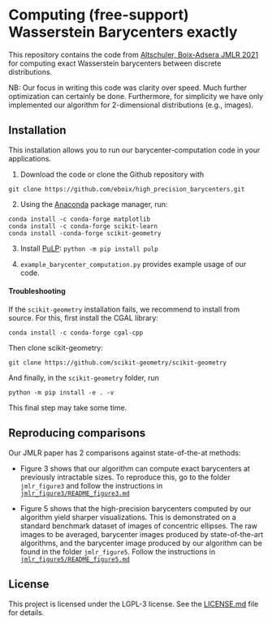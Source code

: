 # Computing (free-support) Wasserstein Barycenters exactly

This repository contains the code from [Altschuler, Boix-Adsera JMLR 2021](https://jmlr.org/papers/v22/20-588.html) for computing exact Wasserstein barycenters between discrete distributions.

NB: Our focus in writing this code was clarity over speed. Much further optimization can certainly be done. Furthermore, for simplicity we have only implemented our algorithm for 2-dimensional distributions (e.g., images).

## Installation

This installation allows you to run our barycenter-computation code in your applications.

1. Download the code or clone the Github repository with
```
git clone https://github.com/eboix/high_precision_barycenters.git
```

2. Using the [Anaconda](https://docs.anaconda.com/anaconda/install/) package manager, run:

```
conda install -c conda-forge matplotlib
conda install -c conda-forge scikit-learn
conda install -conda-forge scikit-geometry
```

3. Install [PuLP](https://github.com/coin-or/pulp):
`python -m pip install pulp`


4. `example_barycenter_computation.py` provides example usage of our code.



#### Troubleshooting
If the `scikit-geometry` installation fails, we recommend to install from source. For this, first install the CGAL library:
```
conda install -c conda-forge cgal-cpp
```
Then clone scikit-geometry:
```
git clone https://github.com/scikit-geometry/scikit-geometry
```
And finally, in the `scikit-geometry` folder, run
```
python -m pip install -e . -v
```
This final step may take some time.


## Reproducing comparisons

Our JMLR paper has 2 comparisons against state-of-the-at methods:

- Figure 3 shows that our algorithm can compute exact barycenters at previously intractable sizes. To reproduce this, go to the folder `jmlr_figure3` and follow the instructions in [`jmlr_figure3/README_figure3.md`](jmlr_figure3/README_figure3.md)

- Figure 5 shows that the high-precision barycenters computed by our algorithm yield sharper visualizations. This is demonstrated on a standard benchmark dataset of images of concentric ellipses. The raw images to be averaged, barycenter images produced by state-of-the-art algorithms, and the barycenter image produced by our algorithm can be found in the folder `jmlr_figure5`. Follow the instructions in [`jmlr_figure5/README_figure5.md`](jmlr_figure5/README_figure5.md)


## License

This project is licensed under the LGPL-3 license. See the [LICENSE.md](LICENSE.md) file for details.
